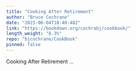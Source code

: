 ```yaml
---
title: "Cooking After Retirement"
author: "Bruce Cochrane"
date: "2023-06-04T18:40:48Z"
link: "https://bookdown.org/cochrabj/cookbook/"
length_weight: "8.3%"
repo: "bjcochrane/CookBook"
pinned: false
---
```


Cooking After Retirement ...
